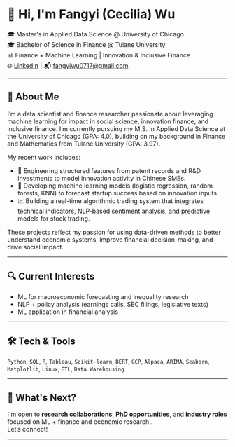 # 👋 Hi, I'm Fangyi (Cecilia) Wu

🎓 Master's in Applied Data Science @ University of Chicago  
🎓 Bachelor of Science in Finance @ Tulane University  
📊 Finance + Machine Learning | Innovation & Inclusive Finance  
🌐 [LinkedIn](https://www.linkedin.com/in/fangyi-wu) | 📬 fangyiwu0717@gmail.com  

---

## 🧠 About Me

I’m a data scientist and finance researcher passionate about leveraging machine learning for impact in social science, innovation finance, and inclusive finance. I’m currently pursuing my M.S. in Applied Data Science at the University of Chicago (GPA: 4.0), building on my background in Finance and Mathematics from Tulane University (GPA: 3.97).

My recent work includes:
- 🧩 Engineering structured features from patent records and R&D investments to model innovation activity in Chinese SMEs.
- 🤖 Developing machine learning models (logistic regression, random forests, KNN) to forecast startup success based on innovation inputs.
- 📈 Building a real-time algorithmic trading system that integrates technical indicators, NLP-based sentiment analysis, and predictive models for stock trading.

These projects reflect my passion for using data-driven methods to better understand economic systems, improve financial decision-making, and drive social impact.

---

## 🔍 Current Interests

- ML for macroeconomic forecasting and inequality research  
- NLP + policy analysis (earnings calls, SEC filings, legislative texts)  
- ML application in financial analysis  

---

## 🛠️ Tech & Tools

`Python`, `SQL`, `R`, `Tableau`, `Scikit-learn`, `BERT`, `GCP`, `Alpaca`, `ARIMA`, `Seaborn`, `Matplotlib`, `Linux`, `ETL`, `Data Warehousing`

---

## 📌 What's Next?

I'm open to **research collaborations**, **PhD opportunities**, and **industry roles** focused on ML + finance and economic research..  
Let’s connect!

---

